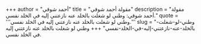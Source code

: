 +++
author = "أحمد شوقي"
title = "مقولة أحمد شوقي"
description = "مقولة أحمد شوقي: وطني لو شغلت بالخلد عنه نازعتني إليه في الخلد نفسي."
quote = '''وطني لو شغلت بالخلد عنه نازعتني إليه في الخلد نفسي.'''
slug = "وطني-لو-شغلت-بالخلد-عنه-نازعتني-إليه-في-الخلد-نفسي"
+++
وطني لو شغلت بالخلد عنه نازعتني إليه في الخلد نفسي.

